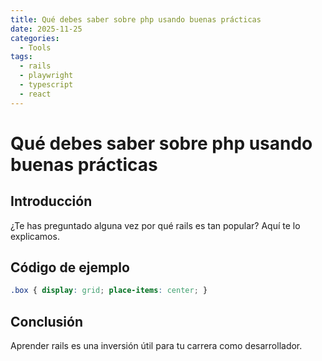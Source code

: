 ```yaml
---
title: Qué debes saber sobre php usando buenas prácticas
date: 2025-11-25
categories:
  - Tools
tags:
  - rails
  - playwright
  - typescript
  - react
---
```


# Qué debes saber sobre php usando buenas prácticas

## Introducción

¿Te has preguntado alguna vez por qué rails es tan popular? Aquí te lo explicamos.

## Código de ejemplo

```css
.box { display: grid; place-items: center; }
```

## Conclusión

Aprender rails es una inversión útil para tu carrera como desarrollador.
